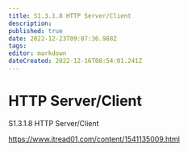 ```yaml
---
title: S1.3.1.8	HTTP Server/Client
description: 
published: true
date: 2022-12-23T09:07:36.988Z
tags: 
editor: markdown
dateCreated: 2022-12-16T08:54:01.241Z
---
```


# HTTP Server/Client
S1.3.1.8 HTTP Server/Client

https://www.itread01.com/content/1541135009.html
